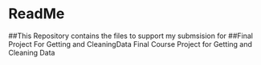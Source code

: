 # ReadMe
##This Repository contains the files to support my submsision for 
##Final Project For Getting and CleaningData
Final Course Project for Getting and Cleaning Data
